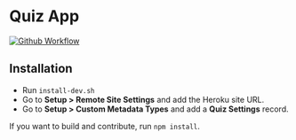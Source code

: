 # Quiz App

[![Github Workflow](<https://github.com/pozil/sfdx-quiz/workflows/Salesforce%20DX%20CI%20(scratch%20org%20only)/badge.svg?branch=master>)](https://github.com/pozil/sfdx-quiz/actions)

## Installation

-   Run `install-dev.sh`
-   Go to **Setup &gt; Remote Site Settings** and add the Heroku site URL.
-   Go to **Setup &gt; Custom Metadata Types** and add a **Quiz Settings** record.

If you want to build and contribute, run `npm install`.
